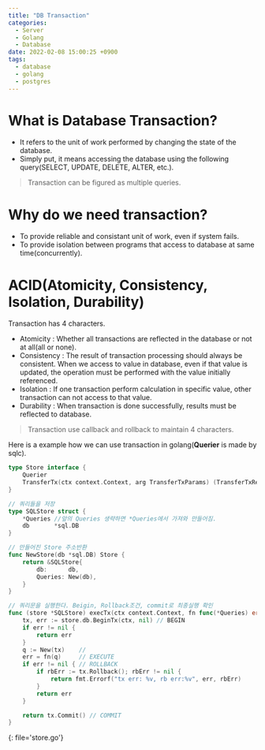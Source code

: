 ```yaml
---
title: "DB Transaction"
categories:
  - Server
  - Golang
  - Database
date: 2022-02-08 15:00:25 +0900
tags:
  - database
  - golang
  - postgres
---
```

# What is Database Transaction?
* It refers to the unit of work performed by changing the state of the database.
* Simply put, it means accessing the database using the following query(SELECT, UPDATE, DELETE, ALTER, etc.).
> Transaction can be figured as multiple queries.

# Why do we need transaction?
* To provide reliable and consistant unit of work, even if system fails.
* To provide isolation between programs that access to database at same time(concurrently).

# ACID(Atomicity, Consistency, Isolation, Durability)
Transaction has 4 characters.
* Atomicity : Whether all transactions are reflected in the database or not at all(all or none).
* Consistency : The result of transaction processing should always be consistent. When we access to value in database, even if that value is updated, the operation must be performed with the value initially referenced.
* Isolation : If one transaction perform calculation in specific value, other transaction can not access to that value.
* Durability : When transaction is done successfully, results must be reflected to database.

> Transaction use callback and rollback to maintain 4 characters.

Here is a example how we can use transaction in golang(**Querier** is made by sqlc).
```go
type Store interface {
	Querier
	TransferTx(ctx context.Context, arg TransferTxParams) (TransferTxResult, error)
}

// 쿼리들을 저장
type SQLStore struct {
	*Queries //앞의 Queries 생략하면 *Queries에서 가져와 만들어짐.
	db       *sql.DB
}

// 만들어진 Store 주소반환
func NewStore(db *sql.DB) Store {
	return &SQLStore{
		db:      db,
		Queries: New(db),
	}
}

// 쿼리문을 실행한다. Beigin, Rollback조건, commit로 최종실행 확인
func (store *SQLStore) execTx(ctx context.Context, fn func(*Queries) error) error {
	tx, err := store.db.BeginTx(ctx, nil) // BEGIN
	if err != nil {
		return err
	}
	q := New(tx)    //
	err = fn(q)     // EXECUTE
	if err != nil { // ROLLBACK
		if rbErr := tx.Rollback(); rbErr != nil {
			return fmt.Errorf("tx err: %v, rb err:%v", err, rbErr)
		}
		return err
	}

	return tx.Commit() // COMMIT
}
```
{: file='store.go'}